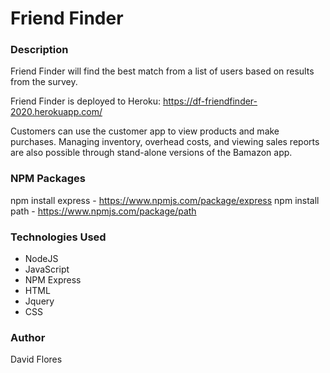 # Friend Finder

### Description

Friend Finder will find the best match from a list of users based on results from the survey.

Friend Finder is deployed to Heroku: https://df-friendfinder-2020.herokuapp.com/

Customers can use the customer app to view products and make purchases. Managing inventory, overhead costs, and viewing sales reports are also possible through stand-alone versions of the Bamazon app.

### NPM Packages

npm install express - https://www.npmjs.com/package/express
npm install path - https://www.npmjs.com/package/path

### Technologies Used

* NodeJS
* JavaScript
* NPM Express
* HTML
* Jquery
* CSS

### Author
David Flores

